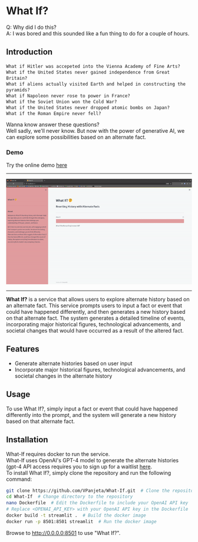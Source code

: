 # What If?

Q: Why did I do this?  
A: I was bored and this sounded like a fun thing to do for a couple of hours.


## Introduction
    What if Hitler was accepeted into the Vienna Academy of Fine Arts?  
    What if the United States never gained independence from Great Britain?  
    What if aliens actually visited Earth and helped in constructing the pyramids?  
    What if Napoleon never rose to power in France?
    What if the Soviet Union won the Cold War?
    What if the United States never dropped atomic bombs on Japan?
    What if the Roman Empire never fell?  
Wanna know answer these questions?  
Well sadly, we'll never know. But now with the power of generative AI, we can explore some possibilities based on an 
alternate fact.   

### Demo
Try the online demo [here](https://whatif2.vpanjeta.uk/)

---
<img src="assets/run.gif" alt="Alt_History">   

---

**What If?** is a service that allows users to explore alternate history based on an alternate fact. This service prompts 
users to input a fact or event that could have happened differently, and then generates a new history based on that 
alternate fact. The system generates a detailed timeline of events, incorporating major historical figures, 
technological advancements, and societal changes that would have occurred as a result of the altered fact.  

## Features
- Generate alternate histories based on user input
- Incorporate major historical figures, technological advancements, and societal changes in the alternate history

## Usage
To use What If?, simply input a fact or event that could have happened differently into the prompt, and the system will generate a new history based on that alternate fact.

## Installation
What-If requires docker to run the service.  
What-If uses OpenAI's GPT-4 model to generate the alternate histories (gpt-4 API access requires you to sign up for a waitlist [here](https://openai.com/waitlist/gpt-4-api).  
To install What If?, simply clone the repository and run the following command:
```bash
git clone https://github.com/VPanjeta/What-If.git  # Clone the repository
cd What-If  # Change directory to the repository
nano Dockerfile  # Edit the Dockerfile to include your OpenAI API key
# Replace <OPENAI_API_KEY> with your OpenAI API key in the Dockerfile
docker build -t streamlit .  # Build the docker image
docker run -p 8501:8501 streamlit  # Run the docker image
```
Browse to http://0.0.0.0:8501 to use "What If?".
